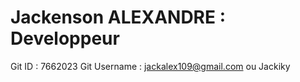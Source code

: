 # Jackenson ALEXANDRE : Developpeur
Git ID : 7662023
Git Username : jackalex109@gmail.com ou Jackiky
